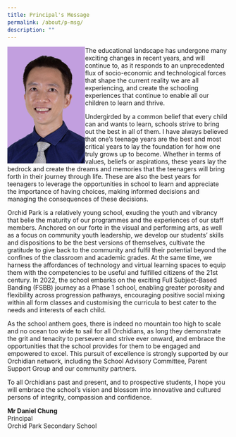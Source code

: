 ```yaml
---
title: Principal's Message
permalink: /about/p-msg/
description: ""
---
```


<img style="width: 35%;" src="/images/sc1.jpg" align = "left" />
<p>The educational landscape has undergone many exciting changes in recent years, and will continue to, as it responds to an unprecedented flux of socio-economic and technological forces that shape the current reality we are all experiencing, and create the schooling experiences that continue to enable all our children to learn and thrive.</p>
<p>Undergirded by a common belief that every child can and wants to learn, schools strive to bring out the best in all of them. I have always believed that one&rsquo;s teenage years are the best and most critical years to lay the foundation for how one truly grows up to become. Whether in terms of values, beliefs or aspirations, these years lay the bedrock and create the dreams and memories that the teenagers will bring forth in their journey through life. These are also the best years for teenagers to leverage the opportunities in school to learn and appreciate the importance of having choices, making informed decisions and managing the consequences of these decisions.</p>
<p>Orchid Park is a relatively young school, exuding the youth and vibrancy that belie the maturity of our programmes and the experiences of our staff members. Anchored on our forte in the visual and performing arts, as well as a focus on community youth leadership, we develop our students&rsquo; skills and dispositions to be the best versions of themselves, cultivate the gratitude to give back to the community and fulfil their potential beyond the confines of the classroom and academic grades. At the same time, we harness the affordances of technology and virtual learning spaces to equip them with the competencies to be useful and fulfilled citizens of the 21st century. In 2022, the school embarks on the exciting Full Subject-Based Banding (FSBB) journey as a Phase 1 school, enabling greater porosity and flexibility across progression pathways, encouraging positive social mixing within all form classes and customising the curricula to best cater to the needs and interests of each child.</p>
<p>As the school anthem goes, there is indeed no mountain too high to scale and no ocean too wide to sail for all Orchidians, as long they demonstrate the grit and tenacity to persevere and strive ever onward, and embrace the opportunities that the school provides for them to be engaged and empowered to excel. This pursuit of excellence is strongly supported by our Orchidian network, including the School Advisory Committee, Parent Support Group and our community partners.</p>
<p>To all Orchidians past and present, and to prospective students, I hope you will embrace the school&rsquo;s vision and blossom into innovative and cultured persons of integrity, compassion and confidence.&nbsp;</p>
<p><strong>Mr Daniel Chung<br /></strong>Principal<br />Orchid Park Secondary School</p>
